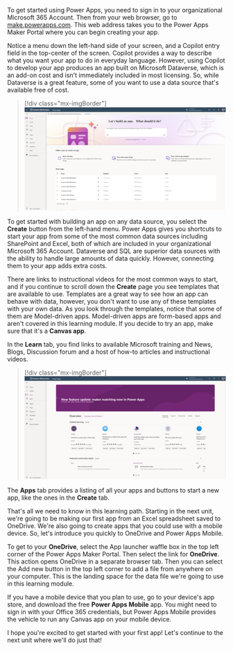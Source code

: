 To get started using Power Apps, you need to sign in to your organizational Microsoft 365 Account. Then from your web browser, go to [make.powerapps.com](https://make.powerapps.com/?azure-portal=true). This web address takes you to the Power Apps Maker Portal where you can begin creating your app.

Notice a menu down the left-hand side of your screen, and a Copilot entry field in the top-center of the screen. Copilot provides a way to describe what you want your app to do in everyday language. However, using Copilot to develop your app produces an app built on Microsoft Dataverse, which is an add-on cost and isn't immediately included in most licensing. So, while Dataverse is a great feature, some of you want to use a data source that's available free of cost.

> [!div class="mx-imgBorder"]
> [![Screenshot of the Power Apps Maker Portal where you can begin creating your app.](../media/maker-portal.svg)](../media/maker-portal.svg#lightbox)

To get started with building an app on any data source, you select the **Create** button from the left-hand menu. Power Apps gives you shortcuts to start your app from some of the most common data sources including SharePoint and Excel, both of which are included in your organizational Microsoft 365 Account. Dataverse and SQL are superior data sources with the ability to handle large amounts of data quickly. However, connecting them to your app adds extra costs.

There are links to instructional videos for the most common ways to start, and if you continue to scroll down the **Create** page you see templates that are available to use. Templates are a great way to see how an app can behave with data, however, you don't want to use any of these templates with your own data. As you look through the templates, notice that some of them are Model-driven apps. Model-driven apps are form-based apps and aren't covered in this learning module. If you decide to try an app, make sure that it's a **Canvas app**.

In the **Learn** tab, you find links to available Microsoft training and News, Blogs, Discussion forum and a host of how-to articles and instructional videos.

> [!div class="mx-imgBorder"]
> [![Screenshot of the Learn tab of the Power Apps Maker Portal.](../media/learn-tab.png)](../media/learn-tab.png#lightbox)

The **Apps** tab provides a listing of all your apps and buttons to start a new app, like the ones in the **Create** tab.

That's all we need to know in this learning path. Starting in the next unit, we're going to be making our first app from an Excel spreadsheet saved to OneDrive. We're also going to create apps that you could use with a mobile device. So, let's introduce you quickly to OneDrive and Power Apps Mobile.

To get to your **OneDrive**, select the App launcher waffle box in the top left corner of the Power Apps Maker Portal. Then select the link for **OneDrive**. This action opens OneDrive in a separate browser tab. Then you can select the Add new button in the top left corner to add a file from anywhere on your computer. This is the landing space for the data file we're going to use in this learning module.

If you have a mobile device that you plan to use, go to your device's app store, and download the free **Power Apps Mobile** app. You might need to sign in with your Office 365 credentials, but Power Apps Mobile provides the vehicle to run any Canvas app on your mobile device.

I hope you're excited to get started with your first app! Let's continue to the next unit where we'll do just that!
